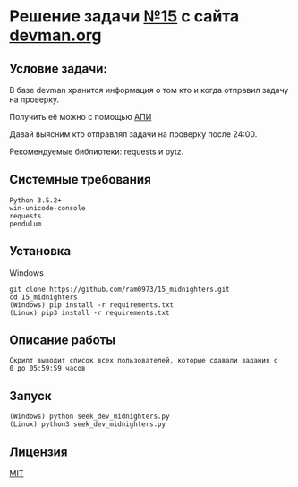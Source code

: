 # Решение задачи [№15](https://devman.org/challenges/15/) с сайта [devman.org](https://devman.org)

## Условие задачи:

В базе devman хранится информация о том кто и когда отправил задачу 
на проверку.

Получить её можно с помощью [АПИ](http://devman.org/api/challenges/solution_attempts/?page=2)

Давай выясним кто отправлял задачи на проверку после 24:00.

Рекомендуемые библиотеки: requests и pytz.

## Системные требования

```
Python 3.5.2+
win-unicode-console
requests
pendulum
```

## Установка

Windows

```    
git clone https://github.com/ram0973/15_midnighters.git
cd 15_midnighters
(Windows) pip install -r requirements.txt
(Linux) pip3 install -r requirements.txt
```
    
## Описание работы

```
Скрипт выводит список всех пользователей, которые сдавали задания с 
0 до 05:59:59 часов 
```

## Запуск

```
(Windows) python seek_dev_midnighters.py
(Linux) python3 seek_dev_midnighters.py
```
 
## Лицензия

[MIT](http://opensource.org/licenses/MIT)